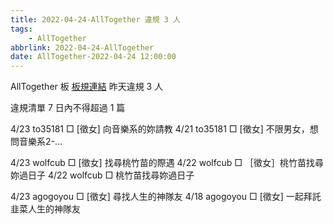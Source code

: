 ```yaml
---
title: 2022-04-24-AllTogether 違規 3 人
tags:
    - AllTogether
abbrlink: 2022-04-24-AllTogether
date: AllTogether-2022-04-24 12:00:00
---
```

AllTogether 板 [板規連結](https://www.ptt.cc/bbs/AllTogether/M.1643211430.A.5FB.html)
昨天違規 3 人
<!-- more -->

違規清單
7 日內不得超過 1 篇

4/23 to35181 □ [徵女] 向音樂系的妳請教
4/21 to35181 □ [徵女] 不限男女，想問音樂系2-…

4/23 wolfcub □ [徵女] 找尋桃竹苗的際遇
4/22 wolfcub □ ［徵女］桃竹苗找尋妳過日子
4/22 wolfcub □ 桃竹苗找尋妳過日子

4/23 agogoyou □ [徵女] 尋找人生的神隊友
4/18 agogoyou □ [徵女] 一起拜託韭菜人生的神隊友